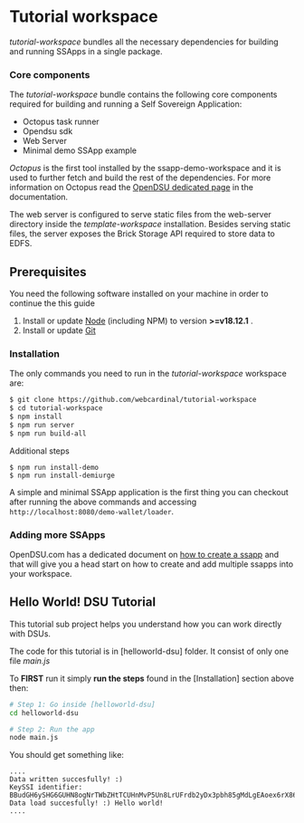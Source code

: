 # Tutorial workspace

*tutorial-workspace*  bundles all the necessary dependencies for building and running SSApps in a single package.

### Core components

The *tutorial-workspace*  bundle contains the following core components required for building and running a Self Sovereign Application:

- Octopus task runner
- Opendsu sdk
- Web Server
- Minimal demo SSApp example

*Octopus*  is the first tool installed by the ssapp-demo-workspace and it is used to further fetch and build the rest of the dependencies. For more information on Octopus read the [OpenDSU dedicated page](https://opendsu.com/rfc095) in the documentation.

The web server is configured to serve static files from the web-server directory inside the *template-workspace* installation. Besides serving static files, the server exposes the Brick Storage API required to store data to EDFS.

## Prerequisites

You need the following software installed on your machine in order to continue the this guide

1. Install or update [Node](https://nodejs.org/en/) (including NPM) to version **>=v18.12.1** .
2. Install or update [Git](https://git-scm.com/)

### Installation

The only commands you need to run in the *tutorial-workspace* workspace are:
```sh
$ git clone https://github.com/webcardinal/tutorial-workspace
$ cd tutorial-workspace
$ npm install
$ npm run server
$ npm run build-all
```
Additional steps
```
$ npm run install-demo
$ npm run install-demiurge
```

A simple and minimal SSApp application is the first thing you can checkout after running the above commands and accessing ```http://localhost:8080/demo-wallet/loader```. 

### Adding more SSApps

OpenDSU.com has a dedicated document on [how to create a ssapp](https://opendsu.com/wallets/how-to/a-ssapp) and that will give you a head start on how to create and add multiple ssapps into your workspace.

## Hello World! DSU Tutorial

This tutorial sub project helps you understand how you can work directly with DSUs.

The code for this tutorial is in [helloworld-dsu] folder. It consist of only one file _main.js_

To **FIRST** run it simply **run the steps** found in the [Installation] section above then:

```sh
# Step 1: Go inside [helloworld-dsu]
cd helloworld-dsu

# Step 2: Run the app
node main.js
```

You should get something like:

```
....
Data written succesfully! :)
KeySSI identifier:  BBudGH6ySHG6GUHN8ogNrTWbZHtTCUHnMvP5Un8LrUFrdb2yDx3pbh85gMdLgEAoex6rX86B9dY5Fscjx77uMcfmh
Data load succesfully! :) Hello world!
....
```
